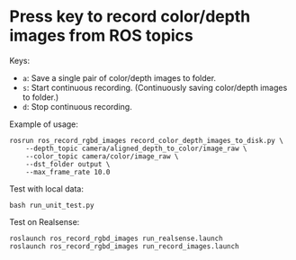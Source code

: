 # Press key to record color/depth images from ROS topics

Keys:
* `a`: Save a single pair of color/depth images to folder.
* `s`: Start continuous recording. (Continuously saving color/depth images to folder.)
* `d`: Stop continuous recording.

Example of usage:
```
rosrun ros_record_rgbd_images record_color_depth_images_to_disk.py \
    --depth_topic camera/aligned_depth_to_color/image_raw \
    --color_topic camera/color/image_raw \
    --dst_folder output \
    --max_frame_rate 10.0
```

Test with local data:
```
bash run_unit_test.py
```

Test on Realsense:
```
roslaunch ros_record_rgbd_images run_realsense.launch 
roslaunch ros_record_rgbd_images run_record_images.launch 
```